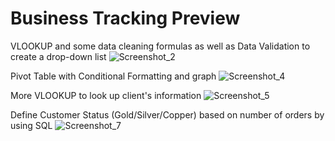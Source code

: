 # Business Tracking Preview
VLOOKUP and some data cleaning formulas as well as Data Validation to create a drop-down list
![Screenshot_2](https://user-images.githubusercontent.com/102008541/159830499-bcefdae3-dbcd-41a9-a7a1-64c4f2dbc3b5.png)


Pivot Table with Conditional Formatting and graph
![Screenshot_4](https://user-images.githubusercontent.com/102008541/159830501-87c02ca0-fe24-4976-81ef-c5bd5a10211d.png)


More VLOOKUP to look up client's information
![Screenshot_5](https://user-images.githubusercontent.com/102008541/159830502-6f932e67-b2a5-4482-bce0-de8c0bc0af75.png)

Define Customer Status (Gold/Silver/Copper) based on number of orders by using SQL
![Screenshot_7](https://user-images.githubusercontent.com/102008541/159831971-c7360b86-23dc-44f1-ae6a-921bd723e326.png)

